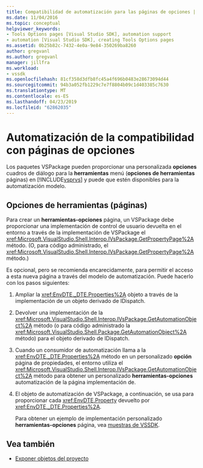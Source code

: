 ```yaml
---
title: Compatibilidad de automatización para las páginas de opciones | Microsoft Docs
ms.date: 11/04/2016
ms.topic: conceptual
helpviewer_keywords:
- Tools Options pages [Visual Studio SDK], automation support
- automation [Visual Studio SDK], creating Tools Options pages
ms.assetid: 0b25b82c-7432-4e0a-9e84-350269ba8260
author: gregvanl
ms.author: gregvanl
manager: jillfra
ms.workload:
- vssdk
ms.openlocfilehash: 81cf358d3dfb8fc45a4f696b0483e28673094d44
ms.sourcegitcommit: 94b3a052fb1229c7e7f8804b09c1d403385c7630
ms.translationtype: MT
ms.contentlocale: es-ES
ms.lasthandoff: 04/23/2019
ms.locfileid: "62862035"
---
```

# <a name="automation-support-for-options-pages"></a>Automatización de la compatibilidad con páginas de opciones
Los paquetes VSPackage pueden proporcionar una personalizada **opciones** cuadros de diálogo para la **herramientas** menú (**opciones de herramientas** páginas) en [!INCLUDE[vsprvs](../../code-quality/includes/vsprvs_md.md)] y puede que estén disponibles para la automatización modelo.

## <a name="tools-options-pages"></a>Opciones de herramientas (páginas)
 Para crear un **herramientas-opciones** página, un VSPackage debe proporcionar una implementación de control de usuario devuelta en el entorno a través de la implementación de VSPackage el <xref:Microsoft.VisualStudio.Shell.Interop.IVsPackage.GetPropertyPage%2A> método. (O, para código administrado, el <xref:Microsoft.VisualStudio.Shell.Interop.IVsPackage.GetPropertyPage%2A> método.)

 Es opcional, pero se recomienda encarecidamente, para permitir el acceso a esta nueva página a través del modelo de automatización. Puede hacerlo con los pasos siguientes:

1. Ampliar la <xref:EnvDTE._DTE.Properties%2A> objeto a través de la implementación de un objeto derivado de IDispatch.

2. Devolver una implementación de la <xref:Microsoft.VisualStudio.Shell.Interop.IVsPackage.GetAutomationObject%2A> método (o para código administrado la <xref:Microsoft.VisualStudio.Shell.Package.GetAutomationObject%2A> método) para el objeto derivado de IDispatch.

3. Cuando un consumidor de automatización llama a la <xref:EnvDTE._DTE.Properties%2A> método en un personalizado **opción** página de propiedades, el entorno utiliza el <xref:Microsoft.VisualStudio.Shell.Interop.IVsPackage.GetAutomationObject%2A> método para obtener un personalizado **herramientas-opciones** automatización de la página implementación de.

4. El objeto de automatización de VSPackage, a continuación, se usa para proporcionar cada <xref:EnvDTE.Property> devuelto por <xref:EnvDTE._DTE.Properties%2A>.

   Para obtener un ejemplo de implementación personalizado **herramientas-opciones** página, vea [muestras de VSSDK](https://aka.ms/vs2015sdksamples).

## <a name="see-also"></a>Vea también
- [Exponer objetos del proyecto](../../extensibility/internals/exposing-project-objects.md)